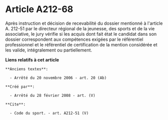 # Article A212-68

Après instruction et décision de recevabilité du dossier mentionné à l'article A. 212-51 par le directeur régional de la
jeunesse, des sports et de la vie associative, le jury vérifie si les acquis dont fait état le candidat dans son dossier
correspondent aux compétences exigées par le référentiel professionnel et le référentiel de certification de la mention
considérée et les valide, intégralement ou partiellement.

**Liens relatifs à cet article**

	**Anciens textes**:

	  - Arrêté du 20 novembre 2006 - art. 20 (Ab)

	**Créé par**:

	  - Arrêté du 28 février 2008 - art. (V)

	**Cite**:

	  - Code du sport. - art. A212-51 (V)

